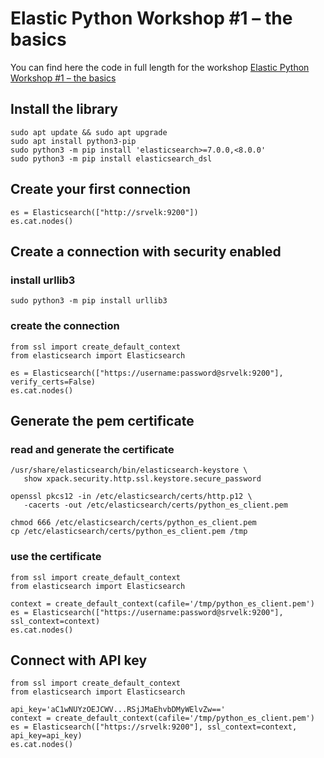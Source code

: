 # Elastic Python Workshop #1 – the basics

You can find here the code in full length for the workshop [Elastic Python Workshop #1 – the basics](https://cdax.ch/2022/02/20/elasticsearch-python-workshop-1-the-basics/)

## Install the library

```
sudo apt update && sudo apt upgrade
sudo apt install python3-pip
sudo python3 -m pip install 'elasticsearch>=7.0.0,<8.0.0'
sudo python3 -m pip install elasticsearch_dsl
```

## Create your first connection

```
es = Elasticsearch(["http://srvelk:9200"])
es.cat.nodes()
```

## Create a connection with security enabled

### install urllib3

```
sudo python3 -m pip install urllib3
```

### create the connection

```
from ssl import create_default_context
from elasticsearch import Elasticsearch

es = Elasticsearch(["https://username:password@srvelk:9200"], verify_certs=False)
es.cat.nodes()
```

## Generate the pem certificate

### read and generate the certificate

```
/usr/share/elasticsearch/bin/elasticsearch-keystore \
   show xpack.security.http.ssl.keystore.secure_password

openssl pkcs12 -in /etc/elasticsearch/certs/http.p12 \
   -cacerts -out /etc/elasticsearch/certs/python_es_client.pem

chmod 666 /etc/elasticsearch/certs/python_es_client.pem
cp /etc/elasticsearch/certs/python_es_client.pem /tmp
```

### use the certificate

```
from ssl import create_default_context
from elasticsearch import Elasticsearch

context = create_default_context(cafile='/tmp/python_es_client.pem')
es = Elasticsearch(["https://username:password@srvelk:9200"], ssl_context=context)
es.cat.nodes()
```

## Connect with API key


```
from ssl import create_default_context
from elasticsearch import Elasticsearch

api_key='aC1wNUYzOEJCWV...RSjJMaEhvbDMyWElvZw=='
context = create_default_context(cafile='/tmp/python_es_client.pem')
es = Elasticsearch(["https://srvelk:9200"], ssl_context=context, api_key=api_key)
es.cat.nodes()
```


